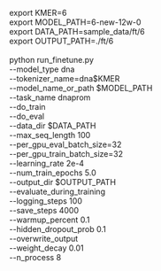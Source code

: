 export KMER=6<br>
export MODEL_PATH=6-new-12w-0<br>
export DATA_PATH=sample_data/ft/6<br>
export OUTPUT_PATH=./ft/6
<br/><br/>
python run_finetune.py \
    --model_type dna \
    --tokenizer_name=dna$KMER \
    --model_name_or_path $MODEL_PATH \
    --task_name dnaprom \
    --do_train \
    --do_eval \
    --data_dir $DATA_PATH \
    --max_seq_length 100 \
    --per_gpu_eval_batch_size=32   \
    --per_gpu_train_batch_size=32   \
    --learning_rate 2e-4 \
    --num_train_epochs 5.0 \
    --output_dir $OUTPUT_PATH \
    --evaluate_during_training \
    --logging_steps 100 \
    --save_steps 4000 \
    --warmup_percent 0.1 \
    --hidden_dropout_prob 0.1 \
    --overwrite_output \
    --weight_decay 0.01 \
    --n_process 8

